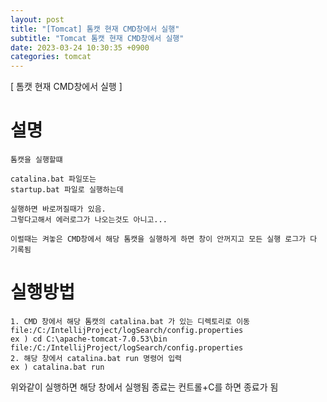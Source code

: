 ```yaml
---
layout: post
title: "[Tomcat] 톰캣 현재 CMD창에서 실행"
subtitle: "Tomcat 톰캣 현재 CMD창에서 실행"
date: 2023-03-24 10:30:35 +0900
categories: tomcat
---
```

[ 톰캣 현재 CMD창에서 실행 ]

# 설명
	톰캣을 실행할떄

	catalina.bat 파일또는
	startup.bat 파일로 실행하는데

	실행하면 바로꺼질때가 있음.
	그렇다고해서 에러로그가 나오는것도 아니고...

	이럴때는 켜놓은 CMD창에서 해당 톰캣을 실행하게 하면 창이 안꺼지고 모든 실행 로그가 다 기록됨


# 실행방법

	1. CMD 창에서 해당 톰캣의 catalina.bat 가 있는 디렉토리로 이동file:/C:/IntellijProject/logSearch/config.properties
	ex ) cd C:\apache-tomcat-7.0.53\bin
	file:/C:/IntellijProject/logSearch/config.properties
	2. 해당 창에서 catalina.bat run 명령어 입력
	ex ) catalina.bat run


위와같이 실행하면 해당 창에서 실행됨
종료는 컨트롤+C를 하면 종료가 됨
